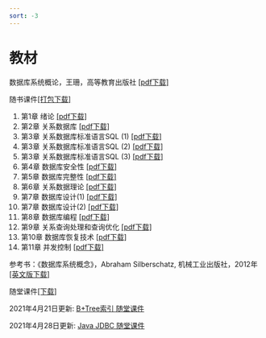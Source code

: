 ```yaml
---
sort: -3
---
```


# 教材

数据库系统概论，王珊，高等教育出版社 [[pdf下载]](../../assets/file/db_system_concepts_5th.pdf)

随书课件[[打包下载]](../../assets/file/db_slides/db_spring2021.zip)

1. 第1章 绪论 [[pdf下载]](../../assets/file/db_slides/ch_1.pdf)
1. 第2章 关系数据库 [[pdf下载]](../../assets/file/db_slides/ch_2.pdf)
1. 第3章 关系数据库标准语言SQL (1) [[pdf下载]](../../assets/file/db_slides/ch_3_1.pdf)
1. 第3章 关系数据库标准语言SQL (2) [[pdf下载]](../../assets/file/db_slides/ch_3_2.pdf)
1. 第3章 关系数据库标准语言SQL (3) [[pdf下载]](../../assets/file/db_slides/ch_3_3.pdf)
1. 第4章 数据库安全性 [[pdf下载]](../../assets/file/db_slides/ch_4.pdf)
1. 第5章 数据库完整性 [[pdf下载]](../../assets/file/db_slides/ch_5.pdf)
1. 第6章 关系数据理论 [[pdf下载]](../../assets/file/db_slides/ch_6.pdf)
1. 第7章 数据库设计(1) [[pdf下载]](../../assets/file/db_slides/ch_7_1.pdf)
1. 第7章 数据库设计(2) [[pdf下载]](../../assets/file/db_slides/ch_7_2.pdf)
1. 第8章 数据库编程 [[pdf下载]](../../assets/file/db_slides/ch_8.pdf)
1. 第9章 关系查询处理和查询优化 [[pdf下载]](../../assets/file/db_slides/ch_9.pdf)
1. 第10章 数据库恢复技术 [[pdf下载]](../../assets/file/db_slides/ch_10.pdf)
1. 第11章 并发控制 [[pdf下载]](../../assets/file/db_slides/ch_11.pdf)


参考书：《数据库系统概念》，Abraham Silberschatz, 机械工业出版社，2012年  [[英文版下载]](../../assets/file/Database_System_Concepts_6th_edition.pdf)

随堂课件[[下载]](../../assets/file/db-s21.pdf)

2021年4月21日更新: [B+Tree索引 随堂课件](../../assets/file/data_structures_and_optimization.pdf)

2021年4月28日更新: [Java JDBC 随堂课件](../../assets/file/java_jdbc.pdf)
